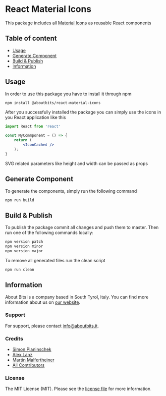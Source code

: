 React Material Icons
====================

This package includes all [Material Icons](https://material.io/resources/icons/?style=baseline) as reusable React components

## Table of content
- [Usage](#usage)
- [Generate Component](#generate-component)
- [Build & Publish](#build--publish)
- [Information](#information)

## Usage

In order to use this package you have to install it through npm
```bash
npm install @aboutbits/react-material-icons
```

After you successfully installed the package you can simply use the icons in you React application like this
```jsx
import React from 'react'

const MyCommponent = () => {
    return (
        <IconCached />
    );   
}
``` 

SVG related parameters like height and width can be passed as props

## Generate Component 
To generate the components, simply run the following command
```bash
npm run build
```

## Build & Publish

To publish the package commit all changes and push them to master. Then run one of the following commands locally:
```bash
npm version patch
npm version minor
npm version major
```

To remove all generated files run the clean script
```bash
npm run clean
```

## Information

About Bits is a company based in South Tyrol, Italy. You can find more information about us on [our website](https://aboutbits.it).

### Support

For support, please contact [info@aboutbits.it](mailto:info@aboutbits.it).

### Credits

- [Simon Planinschek](https://github.com/stplasim)
- [Alex Lanz](https://github.com/alexlanz)
- [Martin Malfertheiner](https://github.com/mmalfertheiner)
- [All Contributors](../../contributors)

### License

The MIT License (MIT). Please see the [license file](license.md) for more information.